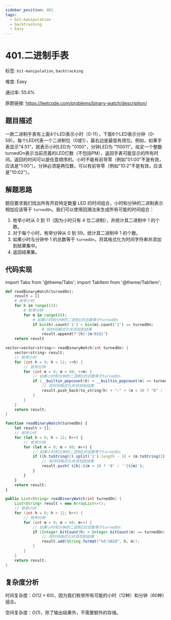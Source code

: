 ```yaml
---
sidebar_position: 401
tags:
  - bit-manipulation
  - backtracking
  - Easy
---
```


# 401.二进制手表

标签: `bit-manipulation`, `backtracking`

难度: Easy

通过率: 55.6%

原题链接: https://leetcode.com/problems/binary-watch/description/

## 题目描述
一款二进制手表有上面4个LED表示小时（0-11），下面6个LED表示分钟（0-59）。每个LED代表一个二进制位（0或1），最右边是最低有效位。例如，如果手表显示"4:51"，就表示小时LED为 "0100"，分钟LED为 "110011"。给定一个整数turnedOn表示当前亮着的LED灯数（不包括PM），返回手表可能显示的所有时间。返回的时间可以是任意顺序的。小时不能有前导零（例如"01:00"不是有效，应该是"1:00"）。分钟必须是两位数，可以有前导零（例如"10:2"不是有效，应该是"10:02"）。

## 解题思路
题目要求我们找出所有开启特定数量 LED 的时间组合，小时和分钟的二进制表示相加应该等于 `turnedOn`。我们可以使用回溯法来生成所有可能的时间组合：

1. 枚举小时从 0 到 11（因为小时只有 4 位二进制），并统计其二进制中 1 的个数。
2. 对于每个小时，枚举分钟从 0 到 59，统计其二进制中 1 的个数。
3. 如果小时与分钟中 1 的总数等于 `turnedOn`，将其格式化为时间字符串并添加到结果集中。
4. 返回结果集。

## 代码实现
import Tabs from '@theme/Tabs';
import TabItem from '@theme/TabItem';

<Tabs>
<TabItem value="python" label="Python">

```python
def readBinaryWatch(turnedOn):
    result = []
    # 枚举小时
    for h in range(12):
        # 枚举分钟
        for m in range(60):
            # 如果小时和分钟的二进制1的总数等于turnedOn
            if bin(h).count('1') + bin(m).count('1') == turnedOn:
                # 将时间格式化并添加到结果
                result.append(f"{h}:{m:02d}")
    return result

```

</TabItem>
<TabItem value="cpp" label="C++">

```cpp
vector<vector<string>> readBinaryWatch(int turnedOn) {
    vector<string> result;
    // 枚举小时
    for (int h = 0; h < 12; ++h) {
        // 枚举分钟
        for (int m = 0; m < 60; ++m) {
            // 如果小时和分钟的二进制1的总数等于turnedOn
            if (__builtin_popcount(h) + __builtin_popcount(m) == turnedOn) {
                // 将时间格式化并添加到结果
                result.push_back(to_string(h) + ":" + (m < 10 ? "0" : "") + to_string(m));
            }
        }
    }
    return result;
}
```

</TabItem>
<TabItem value="javascript" label="JavaScript">

```javascript
function readBinaryWatch(turnedOn) {
    let result = [];
    // 枚举小时
    for (let h = 0; h < 12; h++) {
        // 枚举分钟
        for (let m = 0; m < 60; m++) {
            // 如果小时和分钟的二进制1的总数等于turnedOn
            if ((h.toString(2).split('1').length - 1) + (m.toString(2).split('1').length - 1) === turnedOn) {
                // 将时间格式化并添加到结果
                result.push(`${h}:${m < 10 ? '0' : ''}${m}`);
            }
        }
    }
    return result;
}
```

</TabItem>
<TabItem value="java" label="Java">

```java
public List<String> readBinaryWatch(int turnedOn) {
    List<String> result = new ArrayList<>();
    // 枚举小时
    for (int h = 0; h < 12; h++) {
        // 枚举分钟
        for (int m = 0; m < 60; m++) {
            // 如果小时和分钟的二进制1的总数等于turnedOn
            if (Integer.bitCount(h) + Integer.bitCount(m) == turnedOn) {
                // 将时间格式化并添加到结果
                result.add(String.format("%d:%02d", h, m));
            }
        }
    }
    return result;
}
```

</TabItem>
</Tabs>

## 复杂度分析
时间复杂度：$O(12 \times 60)$，因为我们枚举所有可能的小时（12种）和分钟（60种）组合。  
  
空间复杂度：$O(1)$，除了输出结果外，不需要额外的存储。
